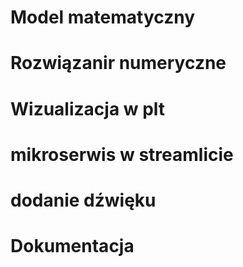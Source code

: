 # Model matematyczny 

# Rozwiązanir numeryczne

# Wizualizacja w plt

# mikroserwis w streamlicie

# dodanie dźwięku

# Dokumentacja
